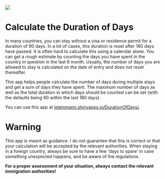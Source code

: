[![](https://img.shields.io/badge/Shiny-lsteinmann.shinyapps.io/DurationOfDays-blue?style=flat&labelColor=white&logo=RStudio&logoColor=blue)](https://lsteinmann.shinyapps.io/DurationOfDays/)

# Calculate the Duration of Days

In many countries, you can stay without a visa or residence permit for a duration of 90 days. In a lot of cases, this duration is reset after 180 days have passed. It is often hard to calculate this using a calendar alone. You can get a rough estimate by counting the days you have spent in the country in question in the last 6 month. Usually, the number of days you are allowed to stay is calculated on the date of entry and does not reset thereafter.

This app helps people calculate the number of days during multiple stays and get a sum of days they have spent. The maximum number of days as well as the total duration in which days should be counted can be set (with the defaults being 90 within the last 180 days).

You can use this app at [lsteinmann.shinyapps.io/DurationOfDays/](https://lsteinmann.shinyapps.io/DurationOfDays/).

# Warning

This app is meant as guidance. I do not guarantee that this is correct or that your calculation will be accepted by the relevant authorities. When staying in a foreign country, always be sure to have a few 'days to spare' in case something unexpected happens, and be aware of the regulations.

**For a proper assessment of your situation, always contact the relevant immigration authorities!**
